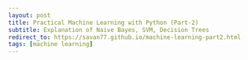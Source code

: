 ```yaml
---
layout: post
title: Practical Machine Learning with Python (Part-2)
subtitle: Explanation of Naive Bayes, SVM, Decision Trees
redirect_to: https://savan77.github.io/machine-learning-part2.html
tags: [machine learning]
---
```

